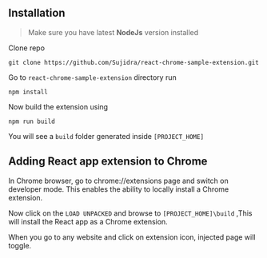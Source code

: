 

## Installation
>Make sure you have latest **NodeJs** version installed

Clone repo

```
git clone https://github.com/Sujidra/react-chrome-sample-extension.git
```
Go to `react-chrome-sample-extension` directory run

```
npm install
```
Now build the extension using
```
npm run build
```
You will see a `build` folder generated inside `[PROJECT_HOME]`


## Adding React app extension to Chrome

In Chrome browser, go to chrome://extensions page and switch on developer mode. This enables the ability to locally install a Chrome extension.


Now click on the `LOAD UNPACKED` and browse to `[PROJECT_HOME]\build` ,This will install the React app as a Chrome extension.

When you go to any website and click on extension icon, injected page will toggle.

<!-- <img src="https://cdn-images-1.medium.com/max/1600/1*bXJYfvrcHDWKwUZCrPI-8w.png" /> -->

